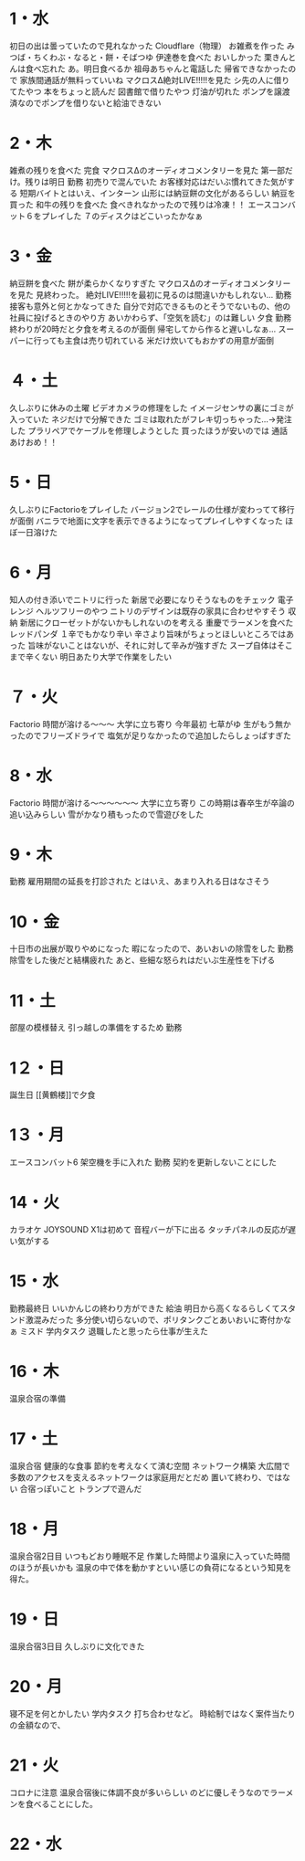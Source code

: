 # 1・水
初日の出は曇っていたので見れなかった
	Cloudflare（物理）
お雑煮を作った
	みつば・ちくわぶ・なると・餅・そばつゆ
伊達巻を食べた
	おいしかった
栗きんとんは食べ忘れた
	あ。明日食べるか
祖母あちゃんと電話した
	帰省できなかったので
	家族間通話が無料っていいね
マクロスΔ絶対LIVE!!!!!を見た
	シ先の人に借りてたやつ
本をちょっと読んだ
	図書館で借りたやつ
灯油が切れた
	ポンプを譲渡済なのでポンプを借りないと給油できない
# 2・木
雑煮の残りを食べた
	完食
マクロスΔのオーディオコメンタリーを見た
	第一部だけ。残りは明日
勤務
	初売りで混んでいた
	お客様対応はだいぶ慣れてきた気がする
	短期バイトとはいえ、インターン
山形には納豆餅の文化があるらしい
	納豆を買った
和牛の残りを食べた
	食べきれなかったので残りは冷凍！！
エースコンバット６をプレイした
	７のディスクはどこいったかなぁ
# 3・金
納豆餅を食べた
	餅が柔らかくなりすぎた
マクロスΔのオーディオコメンタリーを見た
	見終わった。
	絶対LIVE!!!!!を最初に見るのは間違いかもしれない...
勤務
	接客も意外と何とかなってきた
	自分で対応できるものとそうでないもの、他の社員に投げるときのやり方
	あいかわらず、「空気を読む」のは難しい
夕食
	勤務終わりが20時だと夕食を考えるのが面倒
	帰宅してから作ると遅いしなぁ...
	スーパーに行っても主食は売り切れている
	米だけ炊いてもおかずの用意が面倒
# ４・土
久しぶりに休みの土曜
ビデオカメラの修理をした
	イメージセンサの裏にゴミが入っていた
	ネジだけで分解できた
	ゴミは取れたがフレキ切っちゃった...→発注した
プラリペアでケーブルを修理しようとした
	買ったほうが安いのでは
通話
	あけおめ！！
# 5・日
久しぶりにFactorioをプレイした
	バージョン2でレールの仕様が変わってて移行が面倒
	バニラで地面に文字を表示できるようになってプレイしやすくなった
	ほぼ一日溶けた
# 6・月
知人の付き添いでニトリに行った
	新居で必要になりそうなものをチェック
	電子レンジ
		ヘルツフリーのやつ
		ニトリのデザインは既存の家具に合わせやすそう
	収納
		新居にクローゼットがないかもしれないのを考える
重慶でラーメンを食べた
	レッドパンダ
	１辛でもかなり辛い
	辛さより旨味がちょっとほしいところではあった
		旨味がないことはないが、それに対して辛みが強すぎた
	スープ自体はそこまで辛くない
明日あたり大学で作業をしたい
# ７・火
Factorio
	時間が溶ける～～～
大学に立ち寄り
	今年最初
七草がゆ
	生がもう無かったのでフリーズドライで
	塩気が足りなかったので追加したらしょっぱすぎた
# 8・水
Factorio
	時間が溶ける～～～～～～
大学に立ち寄り
	この時期は春卒生が卒論の追い込みらしい
	雪がかなり積もったので雪遊びをした
# 9・木
勤務
	雇用期間の延長を打診された
		とはいえ、あまり入れる日はなさそう
# 10・金
十日市の出展が取りやめになった
	暇になったので、あいおいの除雪をした
勤務
	除雪をした後だと結構疲れた
	あと、些細な怒られはだいぶ生産性を下げる
# 11・土
部屋の模様替え
	引っ越しの準備をするため
勤務
# 1２・日
誕生日
	[[黄鶴楼]]で夕食
# 1３・月
エースコンバット6
	架空機を手に入れた
勤務
	契約を更新しないことにした
# 14・火
カラオケ
	JOYSOUND X1は初めて
		音程バーが下に出る
		タッチパネルの反応が遅い気がする
# 15・水
勤務最終日
	いいかんじの終わり方ができた
給油
	明日から高くなるらしくてスタンド激混みだった
	多分使い切らないので、ポリタンクごとあいおいに寄付かなぁ
ミスド
学内タスク
	退職したと思ったら仕事が生えた	
# 16・木
温泉合宿の準備
# 17・土
温泉合宿
	健康的な食事
	節約を考えなくて済む空間
	ネットワーク構築
		大広間で多数のアクセスを支えるネットワークは家庭用だとだめ
		置いて終わり、ではない
	合宿っぽいこと
		トランプで遊んだ
# 18・月
温泉合宿2日目
	いつもどおり睡眠不足
	作業した時間より温泉に入っていた時間のほうが長いかも
	温泉の中で体を動かすといい感じの負荷になるという知見を得た。
# 19・日
温泉合宿3日目
	久しぶりに文化できた
# 20・月
寝不足を何とかしたい
学内タスク
	打ち合わせなど。
	時給制ではなく案件当たりの金額なので、
# 21・火
コロナに注意
	温泉合宿後に体調不良が多いらしい
	のどに優しそうなのでラーメンを食べることにした。
# 22・水
